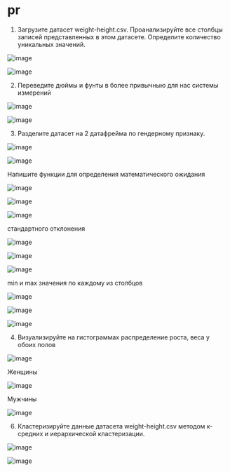 # pr
1. Загрузите датасет weight-height.csv. Проанализируйте все столбцы записей представленных в этом датасете. Определите количество уникальных значений.

![image](https://user-images.githubusercontent.com/113080924/206516837-e4a1a617-b473-4ef2-a9ef-cf26fa9ee329.png)

![image](https://user-images.githubusercontent.com/113080924/206516884-3e5553af-40af-4d5b-a723-229b1340046f.png)

2. Переведите дюймы и фунты в более привычныю для нас системы измерений

![image](https://user-images.githubusercontent.com/113080924/206517090-be797214-1f28-4328-b4c2-e3364eae8c02.png)

![image](https://user-images.githubusercontent.com/113080924/206517109-da30f7ac-101f-4352-9697-4d1d41b9a9af.png)

3. Разделите датасет на 2 датафрейма по гендерному признаку.

![image](https://user-images.githubusercontent.com/113080924/206517230-dbbdf3fd-15b6-47e2-b314-67f973fc77fa.png)

![image](https://user-images.githubusercontent.com/113080924/206517409-01d201a5-ea37-4d76-bbe7-05de062df85a.png)

Напишите функции для определения математического ожидания

![image](https://user-images.githubusercontent.com/113080924/206517774-89ba70d1-631b-4af9-bf67-1cd66a2ffd59.png)

![image](https://user-images.githubusercontent.com/113080924/206517951-a20ad6de-534b-44cf-a6c7-3d87a470db0c.png)

![image](https://user-images.githubusercontent.com/113080924/206518029-84c18a30-644a-4089-9169-580cc5b676f9.png)

стандартного отклонения

![image](https://user-images.githubusercontent.com/113080924/206518138-f655f1a2-05b5-4288-85d4-7492269067be.png)

![image](https://user-images.githubusercontent.com/113080924/206518274-fe2931c8-61b7-449d-9994-92518bfff870.png)

![image](https://user-images.githubusercontent.com/113080924/206518322-a2a02caf-2686-41ea-9897-bbbf15fcb24f.png)

min и max значения по каждому из столбцов

![image](https://user-images.githubusercontent.com/113080924/206518523-a736fe7c-588e-4402-8b86-5658bf05c46b.png)

![image](https://user-images.githubusercontent.com/113080924/206518662-7dc805ea-9b53-4e40-a72c-cf69956a0587.png)

![image](https://user-images.githubusercontent.com/113080924/206518741-84b51ac3-803f-44f4-b96b-b5240a72b9e9.png)

4. Визуализируйте на гистограммах распределение роста, веса у обоих полов

![image](https://user-images.githubusercontent.com/113080924/206518960-2ec1b8f7-bbd2-4b75-ad28-bff32a5dc36f.png)

Женщины

![image](https://user-images.githubusercontent.com/113080924/206519100-92edf7e4-5ffa-482f-83d1-0ef1f6cf169a.png)

Мужчины

![image](https://user-images.githubusercontent.com/113080924/206519137-86103bf4-00dd-4758-bcee-15fd1ad5b27d.png)

6. Кластеризируйте данные датасета weight-height.csv методом к-средних и иерархической кластеризации.

![image](https://user-images.githubusercontent.com/113080924/206520330-ae171b64-0ce4-497b-a189-5830bf54a901.png)

![image](https://user-images.githubusercontent.com/113080924/206520551-dbbcbb22-5b88-44f3-9774-77b9d5916acc.png)
